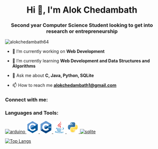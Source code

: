 <h1 align="center">Hi 👋, I'm Alok Chedambath</h1>
<h3 align="center">Second year Computer Science Student looking to get into research or entrepreneurship</h3>

<p align="left"> <img src="https://komarev.com/ghpvc/?username=alokchedambath64&label=Profile%20views&color=0e75b6&style=flat" alt="alokchedambath64" /> </p>

- 🔭 I’m currently working on **Web Development**

- 🌱 I’m currently learning **Web Development and Data Structures and Algorithms**

- 💬 Ask me about **C, Java, Python, SQLite**

- 📫 How to reach me **alokchedambath1@gmail.com**

<h3 align="left">Connect with me:</h3>
<p align="left">
</p>

<h3 align="left">Languages and Tools:</h3>
<p align="left"> <a href="https://www.arduino.cc/" target="_blank" rel="noreferrer"> <img src="https://cdn.worldvectorlogo.com/logos/arduino-1.svg" alt="arduino" width="40" height="40"/> </a> <a href="https://www.cprogramming.com/" target="_blank" rel="noreferrer"> <img src="https://raw.githubusercontent.com/devicons/devicon/master/icons/c/c-original.svg" alt="c" width="40" height="40"/> </a> <a href="https://www.w3schools.com/cpp/" target="_blank" rel="noreferrer"> <img src="https://raw.githubusercontent.com/devicons/devicon/master/icons/cplusplus/cplusplus-original.svg" alt="cplusplus" width="40" height="40"/> </a> <a href="https://www.java.com" target="_blank" rel="noreferrer"> <img src="https://raw.githubusercontent.com/devicons/devicon/master/icons/java/java-original.svg" alt="java" width="40" height="40"/> </a> <a href="https://www.python.org" target="_blank" rel="noreferrer"> <img src="https://raw.githubusercontent.com/devicons/devicon/master/icons/python/python-original.svg" alt="python" width="40" height="40"/> </a> <a href="https://www.sqlite.org/" target="_blank" rel="noreferrer"> <img src="https://www.vectorlogo.zone/logos/sqlite/sqlite-icon.svg" alt="sqlite" width="40" height="40"/> </a> </p>

[![Top Langs](https://github-readme-stats.vercel.app/api/top-langs/?username=AlokChedambath64)](https://github.com/anuraghazra/github-readme-stats)

